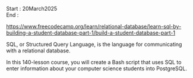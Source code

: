 Start : 20March2025 </br>
End : </br>

https://www.freecodecamp.org/learn/relational-database/learn-sql-by-building-a-student-database-part-1/build-a-student-database-part-1

SQL, or Structured Query Language, is the language for communicating with a relational database.

In this 140-lesson course, you will create a Bash script that uses SQL to enter information about your computer science students into PostgreSQL.

